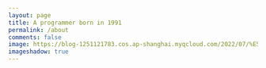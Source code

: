 ```yaml
---
layout: page
title: A programmer born in 1991
permalink: /about
comments: false
image: https://blog-1251121783.cos.ap-shanghai.myqcloud.com/2022/07/%E5%9C%9F%E6%8B%A8%E9%BC%A0.png
imageshadow: true
---
```


